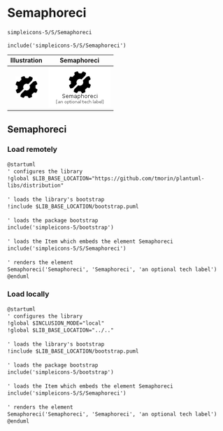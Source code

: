 # Semaphoreci


```text
simpleicons-5/S/Semaphoreci
```

```text
include('simpleicons-5/S/Semaphoreci')
```



| Illustration | Semaphoreci |
| :---: | :---: |
| ![illustration for Illustration](../../simpleicons-5/S/Semaphoreci.png) | ![illustration for Semaphoreci](../../simpleicons-5/S/Semaphoreci.Local.png) |




## Semaphoreci

### Load remotely
```plantuml
@startuml
' configures the library
!global $LIB_BASE_LOCATION="https://github.com/tmorin/plantuml-libs/distribution"

' loads the library's bootstrap
!include $LIB_BASE_LOCATION/bootstrap.puml

' loads the package bootstrap
include('simpleicons-5/bootstrap')

' loads the Item which embeds the element Semaphoreci
include('simpleicons-5/S/Semaphoreci')

' renders the element
Semaphoreci('Semaphoreci', 'Semaphoreci', 'an optional tech label')
@enduml
```

### Load locally
```plantuml
@startuml
' configures the library
!global $INCLUSION_MODE="local"
!global $LIB_BASE_LOCATION="../.."

' loads the library's bootstrap
!include $LIB_BASE_LOCATION/bootstrap.puml

' loads the package bootstrap
include('simpleicons-5/bootstrap')

' loads the Item which embeds the element Semaphoreci
include('simpleicons-5/S/Semaphoreci')

' renders the element
Semaphoreci('Semaphoreci', 'Semaphoreci', 'an optional tech label')
@enduml
```

